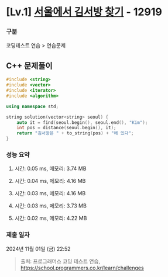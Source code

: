 # [Lv.1] [서울에서 김서방 찾기](https://school.programmers.co.kr/learn/courses/30/lessons/12919?language=cpp) - 12919 

### 구분

코딩테스트 연습 > 연습문제

## C++ 문제풀이

```cpp
#include <string>
#include <vector>
#include <iterator>
#include <algorithm>

using namespace std;

string solution(vector<string> seoul) {
    auto it = find(seoul.begin(), seoul.end(), "Kim");
    int pos = distance(seoul.begin(), it);
    return "김서방은 " + to_string(pos) + "에 있다";
}
```

### 성능 요약

1. 시간: 0.05 ms, 메모리: 3.74 MB

2. 시간: 0.04 ms, 메모리: 4.16 MB
3. 시간: 0.03 ms, 메모리: 4.16 MB
4. 시간: 0.03 ms, 메모리: 3.73 MB
5. 시간: 0.02 ms, 메모리: 4.22 MB

### 제출 일자

2024년 11월 01일 (금) 22:52

> 출처: 프로그래머스 코딩 테스트 연습, https://school.programmers.co.kr/learn/challenges